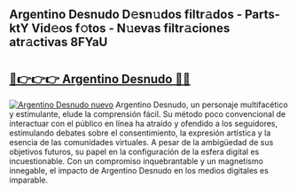 ## Argentino Desnudo D𝚎sn𝚞dos filtr𝚊dos - Parts-ktY Vid𝚎os f𝚘tos - N𝚞evas filtr𝚊ciones atr𝚊ctivas 8FYaU

# <h2><a href="http://mbdc0v.tromn.icu/?c=Argentino+Desnudo">🔗👉👉👉 Argentino Desnudo 🔗🔗</a></h2>

[![Argentino Desnudo nuevo](https://i.imgur.com/pEAQMta.gif)](http://mbdc0v.tromn.icu/?c=Argentino+Desnudo)
Argentino Desnudo, un personaje multifacético y estimulante, elude la comprensión fácil. Su método poco convencional de interactuar con el público en línea ha atraído y ofendido a los seguidores, estimulando debates sobre el consentimiento, la expresión artística y la esencia de las comunidades virtuales. A pesar de la ambigüedad de sus objetivos futuros, su papel en la configuración de la esfera digital es incuestionable. Con un compromiso inquebrantable y un magnetismo innegable, el impacto de Argentino Desnudo en los medios digitales es imparable.
